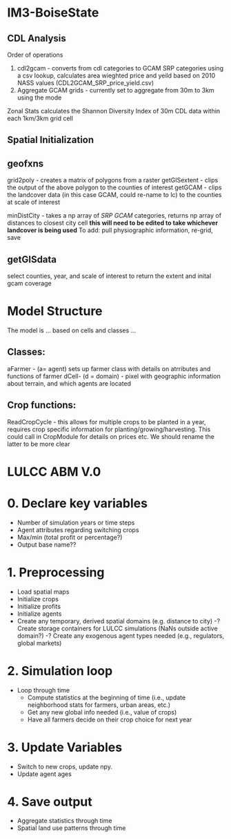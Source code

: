 # IM3-BoiseState

## CDL Analysis
Order of operations

1. cdl2gcam - converts from cdl categories to GCAM SRP categories using a csv lookup, calculates area wieghted price and yeild based on 2010 NASS values (CDL2GCAM_SRP_price_yield.csv)
2. Aggregate GCAM grids - currently set to aggregate from 30m to 3km using the mode

Zonal Stats calculates the Shannon Diversity Index of 30m CDL data within each 1km/3km grid cell

## Spatial Initialization

## geofxns
grid2poly - creates a matrix of polygons from a raster 
getGISextent - clips the output of the above polygon to the counties of interest
getGCAM - clips the landcover data (in this case GCAM, could re-name to lc) to the counties at scale of interest

minDistCity - takes a np array of *SRP GCAM* categories, returns np array of distances to closest city cell **this will need to be edited to take whichever landcover is being used**
To add: pull physiographic information, re-grid, save

## getGISdata 
select counties, year, and scale of interest to return the extent and inital gcam coverage


# Model Structure
The model is ... based on cells and classes ...

## Classes:
aFarmer - (a= agent) sets up farmer class with details on atrributes and functions of farmer 
dCell- (d = domain) - pixel with geographic information about terrain, and which agents are located

## Crop functions:
ReadCropCycle - this allows for multiple crops to be planted in a year, requires crop specific information for planting/growing/harvesting. This could call in CropModule for details on prices etc. We should rename the latter to be more clear


# LULCC ABM V.0

# 0. Declare key variables
  - Number of simulation years or time steps
  - Agent attributes regarding switching crops
  - Max/min (total profit or percentage?)
  - Output base name??

# 1. Preprocessing
  - Load spatial maps
  - Initialize crops
  - Initialize profits
  - Initialize agents
  - Create any temporary, derived spatial domains (e.g. distance to city)
  -? Create storage containers for LULCC simulations (NaNs outside active domain?)
  -? Create any exogenous agent types needed (e.g., regulators, global markets)

# 2. Simulation loop
  - Loop through time
     - Compute statistics at the beginning of time (i.e., update neighborhood stats for farmers, urban areas, etc.)
     - Get any new global info needed (i.e., value of crops)
     - Have all farmers decide on their crop choice for next year
    

# 3. Update Variables
   - Switch to new crops, update npy.
   - Update agent ages

# 4. Save output
   - Aggregate statistics through time
   - Spatial land use patterns through time 

